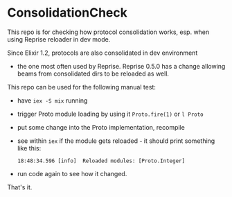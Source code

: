# ConsolidationCheck

This repo is for checking how protocol consolidation works,
esp. when using Reprise reloader in dev mode.

Since Elixir 1.2, protocols are also consolidated in dev environment
- the one most often used by Reprise. Reprise 0.5.0 has a change allowing
beams from consolidated dirs to be reloaded as well.

This repo can be used for the following manual test:

* have `iex -S mix` running
* trigger Proto module loading by using it `Proto.fire(1)` or `l Proto`
* put some change into the Proto implementation, recompile
* see within `iex` if the module gets reloaded - it should print something
  like this:

    ```
    18:48:34.596 [info]  Reloaded modules: [Proto.Integer]
    ```
* run code again to see how it changed.

That's it.
